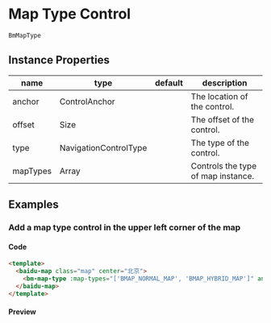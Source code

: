 # Map Type Control

`BmMapType`

## Instance Properties

|name|type|default|description|
|------|-----|-----|----|
|anchor|ControlAnchor||The location of the control.|
|offset|Size||The offset of the control.|
|type|NavigationControlType||The type of the control.|
|mapTypes|Array||Controls the type of map instance.|

## Examples

### Add a map type control in the upper left corner of the map

#### Code

```html
<template>
  <baidu-map class="map" center="北京">
    <bm-map-type :map-types="['BMAP_NORMAL_MAP', 'BMAP_HYBRID_MAP']" anchor="BMAP_ANCHOR_TOP_LEFT"></bm-map-type>
  </baidu-map>
</template>
```

#### Preview

<doc-preview>
  <baidu-map class="map" center="北京">
    <bm-map-type :map-types="['BMAP_NORMAL_MAP', 'BMAP_HYBRID_MAP']" anchor="BMAP_ANCHOR_TOP_LEFT"></bm-map-type>
  </baidu-map>
</doc-preview>
